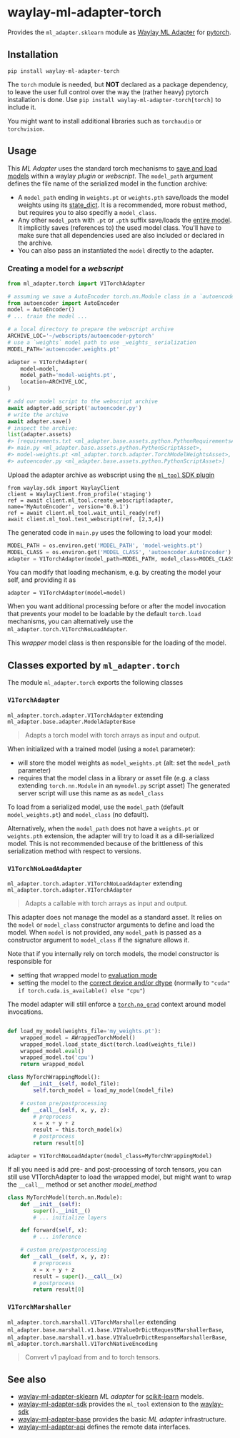 # waylay-ml-adapter-torch

Provides the `ml_adapter.sklearn` module as [Waylay ML Adapter](https://docs.waylay.io/#/api/sdk/python?id=ml_adapter) for [pytorch](https://pytorch.org/).


## Installation
```
pip install waylay-ml-adapter-torch
```

The `torch` module is needed, but **NOT** declared as a package dependency, to leave the user full control over the way the (rather heavy) pytorch installation is done.
Use `pip install waylay-ml-adapter-torch[torch]` to include it.

You might want to install additional libraries such as `torchaudio` or `torchvision`.


## Usage
This _ML Adapter_ uses the standard torch mechanisms to [save and load models](https://pytorch.org/tutorials/beginner/saving_loading_models.html#saving-and-loading-models) within a waylay _plugin_ or _webscript_.
The `model_path` argument defines the file name of the serialized model in the function archive:
* A `model_path` ending in `weights.pt` or `weights.pth` save/loads the model weights using its [state_dict](https://pytorch.org/tutorials/beginner/saving_loading_models.html#save-load-state-dict-recommended).
  It is a recommended, more robust method, but requires you to also specifiy a `model_class`.
* Any other `model_path` with `.pt` or `.pth` suffix save/loads the [entire model](https://pytorch.org/tutorials/beginner/saving_loading_models.html#save-load-entire-model).
  It implicitly saves (references to) the used model class. You'll have to make sure that all dependencies used are also included or declared in the archive. 
* You can also pass an instantiated the `model` directly to the adapter.


### Creating a model for a _webscript_
```python
from ml_adapter.torch import V1TorchAdapter

# assuming we save a AutoEncoder torch.nn.Module class in a `autoencoder.py` file
from autoencoder import AutoEncoder
model = AutoEncoder()
# ... train the model ...

# a local directory to prepare the webscript archive
ARCHIVE_LOC='~/webscripts/autoencoder-pytorch'
# use a `weights` model path to use _weights_ serialization
MODEL_PATH='autoencoder.weights.pt'

adapter = V1TorchAdapter(
    model=model,
    model_path='model-weights.pt',
    location=ARCHIVE_LOC,
)

# add our model script to the webscript archive
await adapter.add_script('autoencoder.py')
# write the archive
await adapter.save()
# inspect the archive:
list(adapter.assets)
#> [requirements.txt <ml_adapter.base.assets.python.PythonRequirementsAsset>,
#> main.py <ml_adapter.base.assets.python.PythonScriptAsset>,
#> model-weights.pt <ml_adapter.torch.adapter.TorchModelWeightsAsset>,
#> autoencoder.py <ml_adapter.base.assets.python.PythonScriptAsset>]
```

Upload the adapter archive as webscript using the [`ml_tool` SDK plugin](https://pypi.org/project/waylay-ml-adapter-sdk/)
```
from waylay.sdk import WaylayClient
client = WaylayClient.from_profile('staging')
ref = await client.ml_tool.create_webscript(adapter, name='MyAutoEncoder', version='0.0.1')
ref = await client.ml_tool.wait_until_ready(ref)
await client.ml_tool.test_webscript(ref, [2,3,4])
```

The generated code in `main.py` uses the following to load your model:
```python
MODEL_PATH = os.environ.get('MODEL_PATH', 'model-weights.pt')
MODEL_CLASS = os.environ.get('MODEL_CLASS', 'autoencoder.AutoEncoder')
adapter = V1TorchAdapter(model_path=MODEL_PATH, model_class=MODEL_CLASS)
```
You can modify that loading mechanism, e.g. by creating the model your self, and providing it as
```
adapter = V1TorchAdapter(model=model)
```


When you want additional processing before or after the model invocation that prevents
your model to be loadable by the default `torch.load` mechanisms, you can alternatively
use the `ml_adapter.torch.V1TorchNoLoadAdapter`. 

This _wrapper_ model class is then responsible for the loading of the model.


## Classes exported by `ml_adapter.torch`

The module `ml_adapter.torch` exports the following classes
    
### `V1TorchAdapter`
`ml_adapter.torch.adapter.V1TorchAdapter` extending `ml_adapter.base.adapter.ModelAdapterBase`
> Adapts a torch model with torch arrays as input and output.

When initialized with a trained model (using a `model` parameter):
* will store the model weights as `model_weights.pt`
  (alt: set the `model_path` parameter)
* requires that the model class in a library or asset file
  (e.g. a class extending `torch.nn.Module` in an `mymodel.py` script asset)
  The generated server script will use this name as as `model_class`

To load from a serialized model, use the `model_path` (default `model_weights.pt`)
and `model_class` (no default).

Alternatively, when the `model_path` does not have a `weights.pt` or `weights.pth`
extension, the adapter will try to load it as a dill-serialized model.
This is not recommended because of the brittleness of this serialization method
with respect to versions.




### `V1TorchNoLoadAdapter`
`ml_adapter.torch.adapter.V1TorchNoLoadAdapter` extending `ml_adapter.torch.adapter.V1TorchAdapter`
> Adapts a callable with torch arrays as input and output.

This adapter does not manage the model as a standard asset.
It relies on the `model` or `model_class` constructor arguments
to define and load the model.
When `model` is not provided, any `model_path` is passed as a constructor
argument to `model_class` if the signature allows it.

Note that if you internally rely on torch models, the model constructor is
responsible for
* setting that wrapped model to
 [evaluation mode](https://pytorch.org/docs/stable/generated/torch.nn.Module.html#torch.nn.Module.eval)
* setting the model to the
[correct device and/or dtype](https://pytorch.org/docs/stable/generated/torch.nn.Module.html#torch.nn.Module.to)
(normally  to `"cuda" if torch.cuda.is_available() else "cpu"`)

The model adapter will still enforce a
[`torch.no_grad`](https://pytorch.org/docs/stable/generated/torch.no_grad.html#no-grad)
context around model invocations.

```python

def load_my_model(weights_file='my_weights.pt'):
    wrapped_model = AWrappedTorchModel()
    wrapped_model.load_state_dict(torch.load(weights_file))
    wrapped_model.eval()
    wrapped_model.to('cpu')
    return wrapped_model

class MyTorchWrappingModel():
    def __init__(self, model_file):
        self.torch_model = load_my_model(model_file)

    # custom pre/postprocessing
    def __call__(self, x, y, z):
        # preprocess
        x = x + y + z
        result = this.torch_model(x)
        # postprocess
        return result[0]
```

```
adapter = V1TorchNoLoadAdapter(model_class=MyTorchWrappingModel)
```

If all you need is add pre- and post-processing of torch tensors,
you can still use V1TorchAdapter to load the wrapped model,
but might want to wrap the `__call__` method or set another _model_method_

```python
class MyTorchModel(torch.nn.Module):
    def __init__(self):
        super().__init__()
        # ... initialize layers

    def forward(self, x):
        # ... inference

    # custom pre/postprocessing
    def __call__(self, x, y, z):
        # preprocess
        x = x + y + z
        result = super().__call__(x)
        # postprocess
        return result[0]
```



### `V1TorchMarshaller`
`ml_adapter.torch.marshall.V1TorchMarshaller` extending `ml_adapter.base.marshall.v1.base.V1ValueOrDictRequestMarshallerBase`, `ml_adapter.base.marshall.v1.base.V1ValueOrDictResponseMarshallerBase`, `ml_adapter.torch.marshall.V1TorchNativeEncoding`
> Convert v1 payload from and to torch tensors.



## See also

* [waylay-ml-adapter-sklearn](https://pypi.org/project/waylay-ml-adapter-sklearn/) _ML adapter_ for [scikit-learn](https://scikit-learn.org/stable/) models.
* [waylay-ml-adapter-sdk](https://pypi.org/project/waylay-ml-adapter-sdk/) provides the `ml_tool` extension to the [waylay-sdk](https://pypi.org/project/waylay-sdk/)
* [waylay-ml-adapter-base](https://pypi.org/project/waylay-ml-adapter-base/) provides the basic _ML adapter_ infrastructure.
* [waylay-ml-adapter-api](https://pypi.org/project/waylay-ml-adapter-api/) defines the remote data interfaces.
